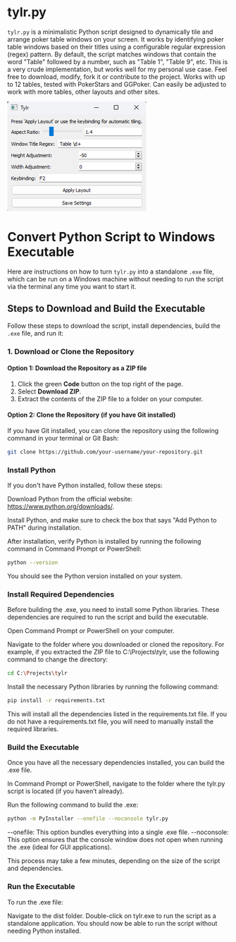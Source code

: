 # tylr.py

`tylr.py` is a minimalistic Python script designed to dynamically tile and arrange poker table windows on your screen. It works by identifying poker table windows based on their titles using a configurable regular expression (regex) pattern. By default, the script matches windows that contain the word "Table" followed by a number, such as "Table 1", "Table 9", etc.
This is a very crude implementation, but works well for my personal use case. Feel free to download, modify, fork it or contribute to the project.
Works with up to 12 tables, tested with PokerStars and GGPoker. Can easily be adjusted to work with more tables, other layouts and other sites.

![tylr](tylr.png)

# Convert Python Script to Windows Executable

Here are instructions on how to turn `tylr.py` into a standalone `.exe` file, which can be run on a Windows machine without needing to run the script via the terminal any time you want to start it.


## Steps to Download and Build the Executable

Follow these steps to download the script, install dependencies, build the `.exe` file, and run it:


### 1. Download or Clone the Repository

#### Option 1: Download the Repository as a ZIP file

1. Click the green **Code** button on the top right of the page.
2. Select **Download ZIP**.
3. Extract the contents of the ZIP file to a folder on your computer.

#### Option 2: Clone the Repository (if you have Git installed)

If you have Git installed, you can clone the repository using the following command in your terminal or Git Bash:

```bash
git clone https://github.com/your-username/your-repository.git
```

### Install Python
If you don't have Python installed, follow these steps:

Download Python from the official website: https://www.python.org/downloads/.

Install Python, and make sure to check the box that says "Add Python to PATH" during installation.

After installation, verify Python is installed by running the following command in Command Prompt or PowerShell:

```bash
python --version
```

You should see the Python version installed on your system.

### Install Required Dependencies
Before building the .exe, you need to install some Python libraries. These dependencies are required to run the script and build the executable.

Open Command Prompt or PowerShell on your computer.

Navigate to the folder where you downloaded or cloned the repository. For example, if you extracted the ZIP file to C:\Projects\tylr, use the following command to change the directory:

```bash
cd C:\Projects\tylr
```
Install the necessary Python libraries by running the following command:

```bash
pip install -r requirements.txt
```

This will install all the dependencies listed in the requirements.txt file. If you do not have a requirements.txt file, you will need to manually install the required libraries.

### Build the Executable
Once you have all the necessary dependencies installed, you can build the .exe file.

In Command Prompt or PowerShell, navigate to the folder where the tylr.py script is located (if you haven’t already).

Run the following command to build the .exe:

```bash
python -m PyInstaller --onefile --noconsole tylr.py
```

--onefile: This option bundles everything into a single .exe file.
--noconsole: This option ensures that the console window does not open when running the .exe (ideal for GUI applications).

This process may take a few minutes, depending on the size of the script and dependencies.

### Run the Executable
To run the .exe file:

Navigate to the dist folder.
Double-click on tylr.exe to run the script as a standalone application.
You should now be able to run the script without needing Python installed.